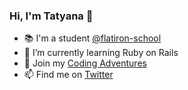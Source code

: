 ### Hi, I'm Tatyana 👋

<!--
**tcelovsky/tcelovsky** is a ✨ _special_ ✨ repository because its `README.md` (this file) appears on your GitHub profile.
-->

- :books: I'm a student [@flatiron-school](https://flatironschool.com/)
- 🌱 I’m currently learning Ruby on Rails
- :pencil: Join my [Coding Adventures](http://coding-adventures.com/)
- 📫 Find me on [Twitter](https://twitter.com/TatyanaCelovsky)
